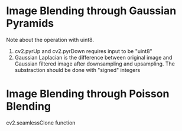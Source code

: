 # Image Blending through Gaussian Pyramids

Note about the operation with uint8.

1. cv2.pyrUp and cv2.pyrDown requires input to be "uint8"
2. Gaussian Laplacian is the difference between original image and Gaussian filtered image after downsampling and upsampling.
The substraction should be done with "signed" integers

# Image Blending through Poisson Blending
cv2.seamlessClone function
